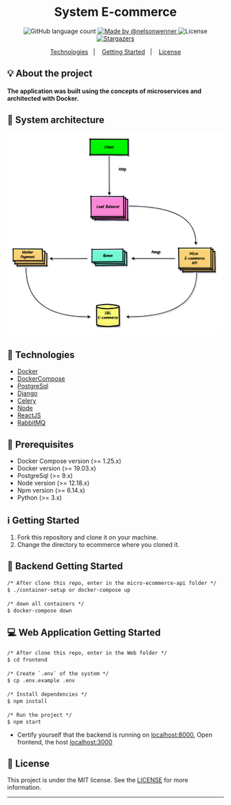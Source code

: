 <h1 align="center">
  System E-commerce
</h1>

<p align="center">
  
  <img alt="GitHub language count" src="https://img.shields.io/github/languages/count/nelsonwenner/ecommerce?color=%2304D361">

  <a href="https://github.com/nelsonwenner">
    <img alt="Made by @nelsonwenner" src="https://img.shields.io/badge/made%20by-%40nelsonwenner-%2304D361">
  </a>

  <img alt="License" src="https://img.shields.io/badge/license-MIT-%2304D361">

  <a href="https://github.com/nelsonwenner/ecommerce/stargazers">
    <img alt="Stargazers" src="https://img.shields.io/github/stars/nelsonwenner/ecommerce?style=social">
  </a>
</p>

<p align="center">
  <a href="#technologies">Technologies</a>&nbsp;&nbsp;&nbsp;|&nbsp;&nbsp;&nbsp;
  <a href="#getting-started">Getting Started</a>&nbsp;&nbsp;&nbsp;|&nbsp;&nbsp;&nbsp;
  <a href="#license">License</a>
</p>

## :bulb: About the project
#### The application was built using the concepts of microservices and architected with Docker.

## :telescope: System architecture
<div align="center">
  <img alt="system-architecture" src="./screens/system-ecommerce.png" />
</div>

## :rocket: Technologies
* [Docker](https://www.docker.com/)
* [DockerCompose](https://docs.docker.com/compose/)
* [PostgreSql](https://www.postgresql.org/)
* [Django](https://www.djangoproject.com/)
* [Celery](https://docs.celeryproject.org/en/latest/django/first-steps-with-django.html)
* [Node](https://nodejs.org/en/)
* [ReactJS](https://reactjs.org/)
* [RabbitMQ](https://www.cloudamqp.com/)

## :electric_plug: Prerequisites
* Docker Compose version (>= 1.25.x)
* Docker version (>= 19.03.x)
* PostgreSql (>= 9.x)
* Node version (>= 12.18.x)
* Npm version (>= 6.14.x)
* Python (>= 3.x)

## :information_source: Getting Started
  1. Fork this repository and clone it on your machine.
  2. Change the directory to ecommerce where you cloned it.
  
## :closed_lock_with_key: Backend Getting Started 

```shell
/* After clone this repo, enter in the micro-ecommerce-api folder */
$ ./container-setup or docker-compose up

/* down all containers */
$ docker-compose down
```

## :computer: Web Application Getting Started

```shell
/* After clone this repo, enter in the Web folder */
$ cd frontend

/* Create `.env` of the system */
$ cp .env.example .env

/* Install dependencies */
$ npm install

/* Run the project */
$ npm start
```
  * Certify yourself that the backend is running on [localhost:8000](http://localhost:8000), Open frontend, the host [localhost:3000](http://localhost:3000) 

## :memo: License
This project is under the MIT license. See the [LICENSE](LICENSE.md) for more information.

---